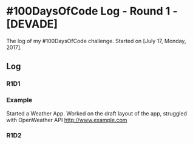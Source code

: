 # #100DaysOfCode Log - Round 1 - [DEVADE]

The log of my #100DaysOfCode challenge. Started on [July 17, Monday, 2017].

## Log

### R1D1  
### Example
Started a Weather App. Worked on the draft layout of the app, struggled with OpenWeather API http://www.example.com 

### R1D2
